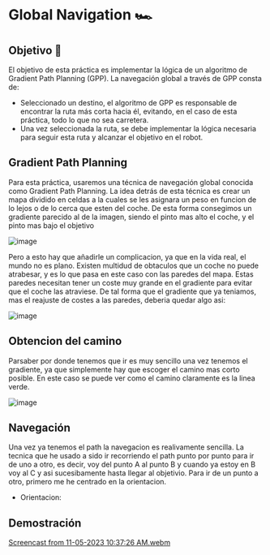 # Global Navigation 🏎️

## Objetivo 🎯
El objetivo de esta práctica es implementar la lógica de un algoritmo de Gradient Path Planning (GPP). La navegación global a través de GPP consta de:

* Seleccionado un destino, el algoritmo de GPP es responsable de encontrar la ruta más corta hacia él, evitando, en el caso de esta práctica, todo lo que no sea carretera.
* Una vez seleccionada la ruta, se debe implementar la lógica necesaria para seguir esta ruta y alcanzar el objetivo en el robot.

## Gradient Path Planning
Para esta práctica, usaremos una técnica de navegación global conocida como Gradient Path Planning. La idea detrás de esta técnica es crear un mapa dividido en celdas a la cuales se les asignara un peso en funcion de lo lejos o de lo cerca que esten del coche. De esta forma consegimos un gradiente parecido al de la imagen, siendo el pinto mas alto el coche, y el pinto mas bajo el objetivo

![image](https://github.com/cescarcena2021/RoboticaMovil2023-2024/assets/102520602/d12ba1b4-56cc-4fb9-83d8-cd307dbe7556)

Pero a esto hay que añadirle un complicacion, ya que en la vida real, el mundo no es plano. Existen multidud de obtaculos que un coche no puede atrabesar, y es lo que pasa en este caso con las paredes del mapa. Estas paredes necesitan  tener un coste muy grande en el gradiente para evitar que el coche las atraviese. De tal forma que el gradiente que ya teniamos, mas el reajuste de costes a las paredes, deberia quedar algo asi:

![image](https://github.com/cescarcena2021/RoboticaMovil2023-2024/assets/102520602/0b64c1c4-d7ff-4cbf-8928-75cb07185fd9)

## Obtencion del camino
Parsaber por donde tenemos que ir es muy sencillo una vez tenemos el gradiente, ya que simplemente hay que escoger el camino mas corto posible. En este caso se puede ver como el camino claramente es la linea verde.

![image](https://github.com/cescarcena2021/RoboticaMovil2023-2024/assets/102520602/ae50a680-49a0-4284-8d03-a9927b7cbc66)


## Navegación

Una vez ya tenemos el path la navegacion es realivamente sencilla. La tecnica que he usado a sido ir recorriendo el path punto por punto para ir de uno a otro, es decir, voy del punto A al punto B y cuando ya estoy en B voy al C y asi sucesibamente hasta llegar al objetivio. Para ir de un punto a otro, primero me he centrado en la orientacion. 

* Orientacion: 


## Demostración

[Screencast from 11-05-2023 10:37:26 AM.webm](https://github.com/cescarcena2021/RoboticaMovil2023-2024/assets/102520602/090dc551-e854-4f27-8e56-6429c90ef65d)

  






